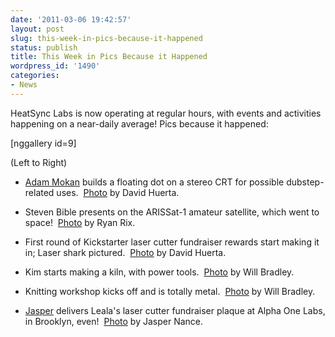 ```yaml
---
date: '2011-03-06 19:42:57'
layout: post
slug: this-week-in-pics-because-it-happened
status: publish
title: This Week in Pics Because it Happened
wordpress_id: '1490'
categories:
- News
---
```


HeatSync Labs is now operating at regular hours, with events and activities happening on a near-daily average! Pics because it happened:


[nggallery id=9]



(Left to Right)



	
  * [Adam Mokan](http://www.adammokan.com/) builds a floating dot on a stereo CRT for possible dubstep-related uses.  [Photo](http://www.flickr.com/photos/25968780@N03/5504219727/) by David Huerta.

	
  * Steven Bible presents on the ARISSat-1 amateur satellite, which went to space!  [Photo](http://www.flickr.com/photos/25968780@N03/5504863348/in/photostream/) by Ryan Rix.

	
  * First round of Kickstarter laser cutter fundraiser rewards start making it in; Laser shark pictured.  [Photo](http://www.flickr.com/photos/25968780@N03/5504275661/) by David Huerta.

	
  * Kim starts making a kiln, with power tools.  [Photo](http://twitpic.com/46kd5t) by Will Bradley.

	
  * Knitting workshop kicks off and is totally metal.  [Photo](http://twitpic.com/46ik5e) by Will Bradley.

	
  * [Jasper](http://twitter.com/nebarnix) delivers Leala's laser cutter fundraiser plaque at Alpha One Labs, in Brooklyn, even!  [Photo](http://twitpic.com/46u89n) by Jasper Nance.


